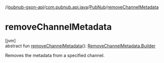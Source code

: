 //[pubnub-gson-api](../../../index.md)/[com.pubnub.api.java](../index.md)/[PubNub](index.md)/[removeChannelMetadata](remove-channel-metadata.md)

# removeChannelMetadata

[jvm]\
abstract fun [removeChannelMetadata](remove-channel-metadata.md)(): [RemoveChannelMetadata.Builder](../../com.pubnub.api.java.endpoints.objects_api.channel/-remove-channel-metadata/-builder/index.md)

Removes the metadata from a specified channel.
